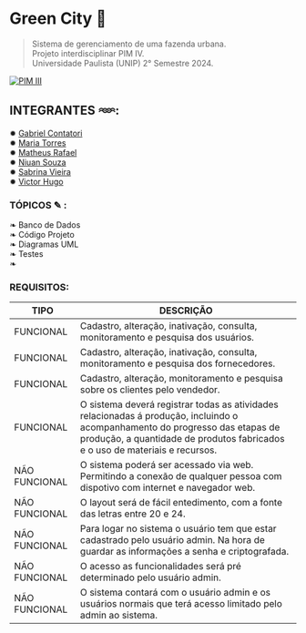 # Green City 🌱

> Sistema de gerenciamento de uma fazenda urbana. \
> Projeto interdisciplinar PIM IV. \
> Universidade Paulista (UNIP) 2° Semestre 2024.

[![PIM III](https://img.shields.io/badge/PIM-III-brightgreen)](https://github.com/Projeto-PIM-III/City-Green)

## INTEGRANTES 𖥶:

✹ [Gabriel Contatori](https://github.com/GabrielContatori) \
✹ [Maria Torres]() \
✹ [Matheus Rafael](https://github.com/math20122004) \
✹ [Niuan Souza](https://github.com/NiuanSouza) \
✹ [Sabrina Vieira](https://github.com/Sabrint) \
✹ [Victor Hugo](https://github.com/VictorHT2) 

### TÓPICOS ✎ :

❧ Banco de Dados \
❧ Código Projeto \
❧ Diagramas UML \
❧ Testes \
❧

### REQUISITOS:

| TIPO | DESCRIÇÃO |
| ------ | ------ |
| FUNCIONAL | Cadastro, alteração, inativação, consulta, monitoramento e pesquisa dos usuários. |
| FUNCIONAL | Cadastro, alteração, inativação, consulta, monitoramento e pesquisa dos fornecedores. |
| FUNCIONAL | Cadastro, alteração, monitoramento e pesquisa sobre os clientes pelo vendedor. |
| FUNCIONAL | O sistema deverá registrar todas as atividades relacionadas á produção, incluindo o acompanhamento do progresso das etapas de produção, a quantidade de produtos fabricados e o uso de materiais e recursos. |
|  NÃO FUNCIONAL | O sistema poderá ser acessado via web. Permitindo a conexão de qualquer pessoa com dispotivo com internet e navegador web. |
|  NÃO FUNCIONAL | O layout será de fácil entedimento, com a fonte das letras entre 20 e 24. |
|  NÃO FUNCIONAL | Para logar no sistema o usuário tem que estar cadastrado pelo usuário admin. Na hora de guardar as informações a senha e criptografada. |
|  NÃO FUNCIONAL | O acesso as funcionalidades será pré determinado pelo usuário admin. |
|  NÃO FUNCIONAL | O sistema contará com o usuário admin e os usuários normais que terá acesso limitado pelo admin ao sistema. |


